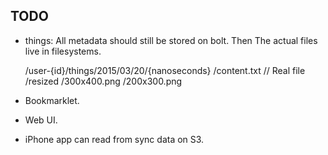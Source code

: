 ## TODO

* things:
    All metadata should still be stored on bolt.
    Then The actual files live in filesystems.


    /user-{id}/things/2015/03/20/{nanoseconds}
        /content.txt // Real file
        /resized
            /300x400.png
            /200x300.png


* Bookmarklet.

* Web UI.

* iPhone app can read from sync data on S3.